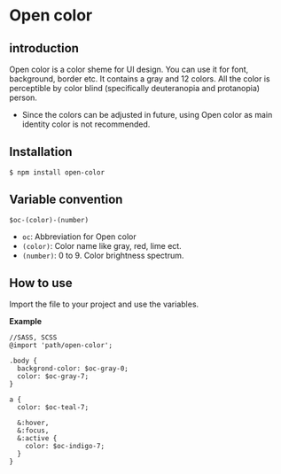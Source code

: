 # Open color

## introduction

Open color is a color sheme for UI design. You can use it for font, background, border etc. It contains a gray and 12 colors. 
All the color is perceptible by color blind (specifically deuteranopia and protanopia) person.

* Since the colors can be adjusted in future, using Open color as main identity color is not recommended.

## Installation

```
$ npm install open-color
```

## Variable convention

`$oc-(color)-(number)`

- `oc`:  Abbreviation for Open color
- `(color)`: Color name like gray, red, lime ect.
- `(number)`: 0 to 9. Color brightness spectrum.

## How to use

Import the file to your project and use the variables.

**Example**

```
//SASS, SCSS
@import 'path/open-color';

.body {
  backgrond-color: $oc-gray-0;
  color: $oc-gray-7;
}

a {
  color: $oc-teal-7;

  &:hover,
  &:focus,
  &:active {
    color: $oc-indigo-7;
  }
}
```